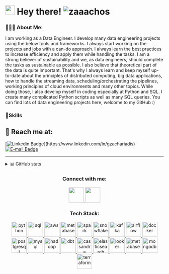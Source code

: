<h1><img src="https://emojis.slackmojis.com/emojis/images/1643515023/10521/meow_code.gif?1643515023" width="30"/> Hey there!
<img src="https://komarev.com/ghpvc/?username=zaaachos" alt="zaaachos" /> 
</h1>

<h3 align="left">👨🏻‍💻 About Me:</h3>

I am working as a Data Engineer. I develop many data engineering projects using the below tools and frameworks. I always start working on the projects and jobs with a can-do approach. I always learn the best practices to increase efficiency and apply them while handling the tasks. I am a strong believer of sustainability and we, as data engineers, should complete the tasks as sustainable as possible. I also believe that theoretical part of the data is quite important. That's why I always learn and keep myself up-to-date about the principles of distributed computing, big data applications, how to handle the streaming data, scheduling/orchestrating the pipelines, working principles of cloud environments and many other topics. While doing those, I also develop myself in coding especially at Python and SQL. I create many complicated Python scripts as well as many SQL queries. You can find lots of data engineering projects here, welcome to my GitHub :)

<h3>🚀Skills</h3>


      


<!-- <img src="https://cr-ss-service.azurewebsites.net/api/ScreenShot?widget=summary&username=zaaachos"/> -->

<h2 align="left">📩 Reach me at:</h2>

[![Linkedin Badge](https://img.shields.io/badge/giorgos_zachariadis-blue?style=for-the-badge&logo=Linkedin&logoColor=white&link=https://[www.linkedin.com/in/gzachariadis/](https://www.linkedin.com/in/shekhar-jogawade-80394016b/))](https://www.linkedin.com/in/gzachariadis) [![E-mail Badge](https://img.shields.io/badge/zachariadisg@yahoo.com-430297?style=for-the-badge&logo=yahoo&logoColor=white)](mailto:jogawade.shekhar25@gmail.com) 

------------

<details>
  <summary>📊 GitHub stats </summary>
  
  
  
  ![zaaachos' GitHub stats](https://github-readme-stats.vercel.app/api?username=shekharj21_icons=true&theme=tokyonight)
  
  [![Top Langs](https://github-readme-stats.vercel.app/api/top-langs/?username=zaaachos)](https://github.com/shekharj21/github-readme-stats)

</details>






<!-- Socials --> 

<h3 align="center">Connect with me:</h3>  
<div align="center">
<a href="[https://www.linkedin.com/in/dogukanulu/](https://www.linkedin.com/in/shekhar-jogawade-80394016b/)" target="blank">
<img src="https://cdn1.iconfinder.com/data/icons/logotypes/32/circle-linkedin-512.png" style="height: 3rem"/>
</a>


<a href="mailto:jogawade.shekhar25@gmail.com" target="blank">
<img src="[https://cdn1.iconfinder.com/data/icons/logotypes/32/circle-linkedin-512.png](https://www.google.com/imgres?imgurl=https%3A%2F%2Fimages.indianexpress.com%2F2022%2F01%2FGmail.jpg&tbnid=npQMM_FlRzcl9M&vet=12ahUKEwj58qvossyDAxVGUWwGHfr7B8UQMygKegQIARBH..i&imgrefurl=https%3A%2F%2Findianexpress.com%2Farticle%2Ftechnology%2Fsocial%2Fgmail-crosses-10-billion-installs-on-android-fourth-google-app-to-do-so-7717780%2F&docid=nCczdoGiIc8OPM&w=1200&h=667&q=gmail%20photo&client=firefox-b-d&ved=2ahUKEwj58qvossyDAxVGUWwGHfr7B8UQMygKegQIARBH)" style="height: 3rem"/>
</a>



</div>

<!-- Tech Stack --> 

<h3 align="Center">Tech Stack:</h3>  
<p align="center">
<a href="https://www.python.org/" target="_blank"> <img src="https://cdn.icon-icons.com/icons2/1508/PNG/512/python_104451.png" alt="python"  style="height: 3rem"/> </a>
<a href="https://tr.wikipedia.org/wiki/SQL" target="_blank"> <img src="https://img.icons8.com/external-bearicons-blue-bearicons/512/external-SQL-file-extension-bearicons-blue-bearicons.png" alt="sql"  style="height: 3rem"/> </a>
<a href="https://aws.amazon.com/" target="_blank"> <img src="https://img.icons8.com/color/512/amazon-web-services.png" alt="aws"  style="height: 3rem"/> </a>
<a href="https://cloud.google.com/" target="_blank"> <img src="https://www.sophos.com/sites/default/files/2022-02/googlecloud.png" alt="metabase"  style="height: 3rem"/> </a>
<a href="https://spark.apache.org/" target="_blank"> <img src="https://ignos.blog/wp-content/uploads/2022/06/apachesparklogo-e1655475818894.png" alt="spark"  style="height: 3rem"/> </a>
<a href="https://www.snowflake.com/en/" target="_blank"> <img src="https://cdn.icon-icons.com/icons2/2699/PNG/512/snowflake_logo_icon_167979.png" alt="snowflake"  style="height: 3rem"/> </a>
<a href="https://kafka.apache.org/" target="_blank"> <img src="https://icons-for-free.com/iconfiles/png/512/apache+kafka-1331550886393441357.png" alt="kafka"  style="height: 3rem"/> </a>
<a href="https://airflow.apache.org/" target="_blank"> <img src="https://www.svgrepo.com/show/353380/airflow.svg" alt="airflow"  style="height: 3rem"/> </a>
<a href="https://www.docker.com/" target="_blank"> <img src="https://img.icons8.com/color/512/docker.png" alt="docker"  style="height: 3rem"/> </a>
<a href="https://www.postgresql.org/" target="_blank"> <img src="https://img.icons8.com/color/512/postgreesql.png" alt="postgresql"  style="height: 3rem"/> </a>
<a href="https://www.mysql.com/" target="_blank"> <img src="https://img.icons8.com/color/512/mysql-logo.png" alt="mysql"  style="height: 3rem"/> </a>
<a href="https://hadoop.apache.org/" target="_blank"> <img src="https://img.icons8.com/color/512/hadoop-distributed-file-system.png" alt="hadoop"  style="height: 3rem"/> </a>
<a href="https://www.getdbt.com/" target="_blank"> <img src="https://seeklogo.com/images/D/dbt-logo-500AB0BAA7-seeklogo.com.png" alt="dbt"  style="height: 3rem"/> </a>
<a href="https://cassandra.apache.org/_/index.html" target="_blank"> <img src="https://upload.wikimedia.org/wikipedia/commons/5/5e/Cassandra_logo.svg" alt="cassandra"  style="height: 3rem"/> </a>
<a href="https://www.elastic.co/" target="_blank"> <img src="https://img.icons8.com/color/512/elasticsearch.png" alt="elasticsearch"  style="height: 3rem"/> </a>
<a href="https://lookerstudio.google.com/" target="_blank"> <img src="https://www.svgrepo.com/show/354012/looker-icon.svg" alt="looker"  style="height: 3rem"/> </a>
<a href="https://www.metabase.com/" target="_blank"> <img src="https://cdn.icon-icons.com/icons2/2699/PNG/512/metabase_logo_icon_170959.png" alt="metabase"  style="height: 3rem"/> </a>
<a href="https://www.mongodb.com/" target="_blank"> <img src="https://www.opc-router.de/wp-content/uploads/2021/03/mongodb_thumbnail.png" alt="mongodb"  style="height: 3rem"/> </a>
<a href="https://www.terraform.io/" target="_blank"> <img src="https://ms-devlabs.gallerycdn.vsassets.io/extensions/ms-devlabs/custom-terraform-tasks/0.1.23/1692742494795/Microsoft.VisualStudio.Services.Icons.Default" alt="terraform"  style="height: 3rem"/> </a>

</p>

